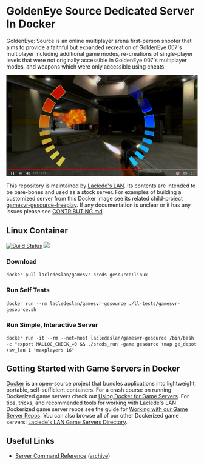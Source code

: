 # GoldenEye Source Dedicated Server In Docker

GoldenEye: Source is an online multiplayer arena first-person shooter that aims to provide a faithful but expanded recreation of GoldenEye 007's multiplayer including additional game modes, re-creations of single-player levels that were not originally accessible in GoldenEye 007's multiplayer modes, and weapons which were only accessible using cheats.

[![GoldenEye Source Trailer](https://raw.githubusercontent.com/LacledesLAN/gamesvr-gesource/master/.misc/video-thumb.jpg)](https://www.youtube.com/watch?v=-E4XtdEnWx4)

This repository is maintained by [Laclede's LAN](https://lacledeslan.com). Its contents are intended to be bare-bones and used as a stock server. For examples of building a customized server from this Docker image see its related child-project [gamesvr-gesource-freeplay](https://github.com/LacledesLAN/gamesvr-gesource-freeplay). If any documentation is unclear or it has any issues please see [CONTRIBUTING.md](./CONTRIBUTING.md).

## Linux Container

[![Build Status](https://travis-ci.org/LacledesLAN/gamesvr-gesource.svg?branch=master)](https://travis-ci.org/LacledesLAN/gamesvr-gesource)
[![](https://images.microbadger.com/badges/image/lacledeslan/gamesvr-gesource.svg)](https://microbadger.com/images/lacledeslan/gamesvr-gesource "Get your own image badge on microbadger.com")

### Download

```shell
docker pull lacledeslan/gamesvr-srcds-gesource:linux
```

### Run Self Tests

```shell
docker run --rm lacledeslan/gamesvr-gesource ./ll-tests/gamesvr-gesource.sh
```

### Run Simple, Interactive Server

```shell
docker run -it --rm --net=host lacledeslan/gamesvr-gesource /bin/bash -c "export MALLOC_CHECK_=0 && ./srcds_run -game gesource +map ge_depot +sv_lan 1 +maxplayers 16"
```

## Getting Started with Game Servers in Docker

[Docker](https://docs.docker.com/) is an open-source project that bundles applications into lightweight, portable, self-sufficient containers. For a crash course on running Dockerized game servers check out [Using Docker for Game Servers](https://github.com/LacledesLAN/README.1ST/blob/master/GameServers/DockerAndGameServers.md). For tips, tricks, and recommended tools for working with Laclede's LAN Dockerized game server repos see the guide for [Working with our Game Server Repos](https://github.com/LacledesLAN/README.1ST/blob/master/GameServers/WorkingWithOurRepos.md). You can also browse all of our other Dockerized game servers: [Laclede's LAN Game Servers Directory](https://github.com/LacledesLAN/README.1ST/tree/master/GameServers).

## Useful Links

* [Server Command Reference](https://wiki.geshl2.com/goldeneye/server/cmds) ([archive]())
